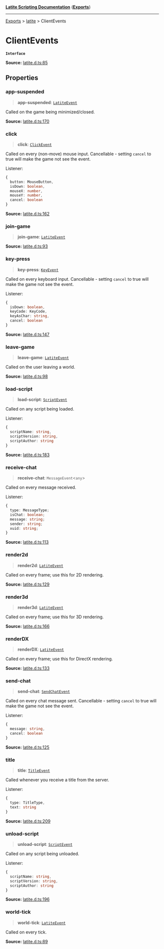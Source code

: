 [**Latite Scripting Documentation**](../../README.md) ([**Exports**](../../exports.md))

---

[Exports](../../exports.md) > [latite](../index.md) > ClientEvents

# ClientEvents

**`Interface`**

**Source:** [latite.d.ts:85](https://github.com/LatiteScripting/latitescripting.github.io/blob/f7b9df2/definitions/latite.d.ts#L85)

## Properties

### app-suspended

> **app-suspended**: [`LatiteEvent`](interface.LatiteEvent.md)

Called on the game being minimized/closed.

**Source:** [latite.d.ts:170](https://github.com/LatiteScripting/latitescripting.github.io/blob/f7b9df2/definitions/latite.d.ts#L170)

### click

> **click**: [`ClickEvent`](interface.ClickEvent.md)

Called on every (non-move) mouse input. Cancellable - setting `cancel` to true will make the game not see the event.

Listener:

```ts
{
  button: MouseButton,
  isDown: boolean,
  mouseX: number,
  mouseY: number,
  cancel: boolean
}
```

**Source:** [latite.d.ts:162](https://github.com/LatiteScripting/latitescripting.github.io/blob/f7b9df2/definitions/latite.d.ts#L162)

### join-game

> **join-game**: [`LatiteEvent`](interface.LatiteEvent.md)

**Source:** [latite.d.ts:93](https://github.com/LatiteScripting/latitescripting.github.io/blob/f7b9df2/definitions/latite.d.ts#L93)

### key-press

> **key-press**: [`KeyEvent`](interface.KeyEvent.md)

Called on every keyboard input. Cancellable - setting `cancel` to true will make the game not see the event.

Listener:

```ts
{
  isDown: boolean,
  keyCode: KeyCode,
  keyAsChar: string,
  cancel: boolean
}
```

**Source:** [latite.d.ts:147](https://github.com/LatiteScripting/latitescripting.github.io/blob/f7b9df2/definitions/latite.d.ts#L147)

### leave-game

> **leave-game**: [`LatiteEvent`](interface.LatiteEvent.md)

Called on the user leaving a world.

**Source:** [latite.d.ts:98](https://github.com/LatiteScripting/latitescripting.github.io/blob/f7b9df2/definitions/latite.d.ts#L98)

### load-script

> **load-script**: [`ScriptEvent`](interface.ScriptEvent.md)

Called on any script being loaded.

Listener:

```ts
{
  scriptName: string,
  scriptVersion: string,
  scriptAuthor: string
}
```

**Source:** [latite.d.ts:183](https://github.com/LatiteScripting/latitescripting.github.io/blob/f7b9df2/definitions/latite.d.ts#L183)

### receive-chat

> **receive-chat**: `MessageEvent`\<`any`\>

Called on every message received.

Listener:

```ts
{
  type: MessageType;
  isChat: boolean;
  message: string;
  sender: string;
  xuid: string;
}
```

**Source:** [latite.d.ts:113](https://github.com/LatiteScripting/latitescripting.github.io/blob/f7b9df2/definitions/latite.d.ts#L113)

### render2d

> **render2d**: [`LatiteEvent`](interface.LatiteEvent.md)

Called on every frame; use this for 2D rendering.

**Source:** [latite.d.ts:129](https://github.com/LatiteScripting/latitescripting.github.io/blob/f7b9df2/definitions/latite.d.ts#L129)

### render3d

> **render3d**: [`LatiteEvent`](interface.LatiteEvent.md)

Called on every frame; use this for 3D rendering.

**Source:** [latite.d.ts:166](https://github.com/LatiteScripting/latitescripting.github.io/blob/f7b9df2/definitions/latite.d.ts#L166)

### renderDX

> **renderDX**: [`LatiteEvent`](interface.LatiteEvent.md)

Called on every frame; use this for DirectX rendering.

**Source:** [latite.d.ts:133](https://github.com/LatiteScripting/latitescripting.github.io/blob/f7b9df2/definitions/latite.d.ts#L133)

### send-chat

> **send-chat**: [`SendChatEvent`](interface.SendChatEvent.md)

Called on every chat message sent. Cancellable - setting `cancel` to true will make the game not see the event.

Listener:

```ts
{
  message: string,
  cancel: boolean
}
```

**Source:** [latite.d.ts:125](https://github.com/LatiteScripting/latitescripting.github.io/blob/f7b9df2/definitions/latite.d.ts#L125)

### title

> **title**: [`TitleEvent`](interface.TitleEvent.md)

Called whenever you receive a title from the server.

Listener:

```ts
{
  type: TitleType,
  text: string
}
```

**Source:** [latite.d.ts:209](https://github.com/LatiteScripting/latitescripting.github.io/blob/f7b9df2/definitions/latite.d.ts#L209)

### unload-script

> **unload-script**: [`ScriptEvent`](interface.ScriptEvent.md)

Called on any script being unloaded.

Listener:

```ts
{
  scriptName: string,
  scriptVersion: string,
  scriptAuthor: string
}
```

**Source:** [latite.d.ts:196](https://github.com/LatiteScripting/latitescripting.github.io/blob/f7b9df2/definitions/latite.d.ts#L196)

### world-tick

> **world-tick**: [`LatiteEvent`](interface.LatiteEvent.md)

Called on every tick.

**Source:** [latite.d.ts:89](https://github.com/LatiteScripting/latitescripting.github.io/blob/f7b9df2/definitions/latite.d.ts#L89)
